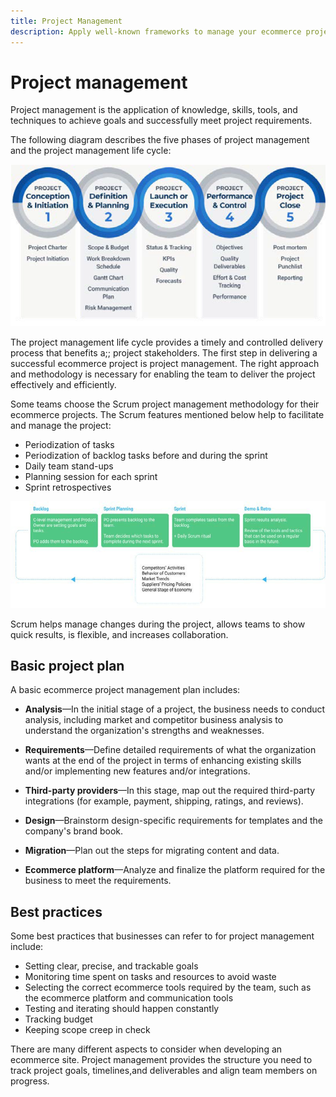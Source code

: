 ```yaml
---
title: Project Management
description: Apply well-known frameworks to manage your ecommerce project.
---
```


# Project management

Project management is the application of knowledge, skills, tools, and techniques to achieve goals and successfully meet project requirements.

The following diagram describes the five phases of project management and the project management life cycle:

![Project management lifecycle diagram](../../assets/playbooks/project-management-lifecycle.png)

The project management life cycle provides a timely and controlled delivery process that benefits a;; project stakeholders. The first step in delivering a successful ecommerce project is project management. The right approach and methodology is necessary for enabling the team to deliver the project effectively and efficiently.


Some teams choose the Scrum project management methodology for their ecommerce projects. The Scrum features mentioned below help to facilitate and manage the project:

- Periodization of tasks
- Periodization of backlog tasks before and during the sprint
- Daily team stand-ups
- Planning session for each sprint
- Sprint retrospectives

![Scrum Agile lifecycle diagram](../../assets/playbooks/scrum-lifecycle.png)

Scrum helps manage changes during the project, allows teams to show quick results, is flexible, and increases collaboration.

## Basic project plan

A basic ecommerce project management plan includes:

- **Analysis**—In the initial stage of a project, the business needs to conduct analysis, including market and competitor business analysis to understand the organization's strengths and weaknesses.

- **Requirements**—Define detailed requirements of what the organization wants at the end of the project in terms of enhancing existing skills and/or implementing new features and/or integrations.

- **Third-party providers**—In this stage, map out the required third-party integrations (for example, payment, shipping, ratings, and reviews).

- **Design**—Brainstorm design-specific requirements for templates and the company's brand book.

- **Migration**—Plan out the steps for migrating content and data.

- **Ecommerce platform**—Analyze and finalize the platform required for the business to meet the requirements.

## Best practices

Some best practices that businesses can refer to for project management include:

- Setting clear, precise, and trackable goals
- Monitoring time spent on tasks and resources to avoid waste
- Selecting the correct ecommerce tools required by the team, such as the ecommerce platform and communication tools
- Testing and iterating should happen constantly
- Tracking budget
- Keeping scope creep in check

There are many different aspects to consider when developing an ecommerce site. Project management provides the structure you need to track project goals, timelines,and deliverables and align team members on progress.
